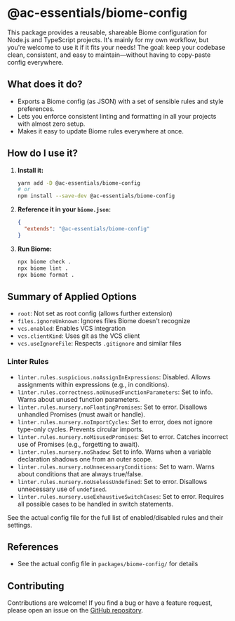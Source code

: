 # @ac-essentials/biome-config

This package provides a reusable, shareable Biome configuration for Node.js and TypeScript projects. It's mainly for my own workflow, but you're welcome to use it if it fits your needs! The goal: keep your codebase clean, consistent, and easy to maintain—without having to copy-paste config everywhere.

## What does it do?

- Exports a Biome config (as JSON) with a set of sensible rules and style preferences.
- Lets you enforce consistent linting and formatting in all your projects with almost zero setup.
- Makes it easy to update Biome rules everywhere at once.

## How do I use it?

1. **Install it:**

   ```sh
   yarn add -D @ac-essentials/biome-config
   # or
   npm install --save-dev @ac-essentials/biome-config
   ```

2. **Reference it in your `biome.json`:**

   ```json
   {
     "extends": "@ac-essentials/biome-config"
   }
   ```

3. **Run Biome:**

   ```sh
   npx biome check .
   npx biome lint .
   npx biome format .
   ```

## Summary of Applied Options

- `root`: Not set as root config (allows further extension)
- `files.ignoreUnknown`: Ignores files Biome doesn't recognize
- `vcs.enabled`: Enables VCS integration
- `vcs.clientKind`: Uses git as the VCS client
- `vcs.useIgnoreFile`: Respects `.gitignore` and similar files

### Linter Rules

- `linter.rules.suspicious.noAssignInExpressions`: Disabled. Allows assignments within expressions (e.g., in conditions).
- `linter.rules.correctness.noUnusedFunctionParameters`: Set to info. Warns about unused function parameters.
- `linter.rules.nursery.noFloatingPromises`: Set to error. Disallows unhandled Promises (must await or handle).
- `linter.rules.nursery.noImportCycles`: Set to error, does not ignore type-only cycles. Prevents circular imports.
- `linter.rules.nursery.noMisusedPromises`: Set to error. Catches incorrect use of Promises (e.g., forgetting to await).
- `linter.rules.nursery.noShadow`: Set to info. Warns when a variable declaration shadows one from an outer scope.
- `linter.rules.nursery.noUnnecessaryConditions`: Set to warn. Warns about conditions that are always true/false.
- `linter.rules.nursery.noUselessUndefined`: Set to error. Disallows unnecessary use of `undefined`.
- `linter.rules.nursery.useExhaustiveSwitchCases`: Set to error. Requires all possible cases to be handled in switch statements.

See the actual config file for the full list of enabled/disabled rules and their settings.

## References

- See the actual config file in `packages/biome-config/` for details

## Contributing

Contributions are welcome! If you find a bug or have a feature request, please open an issue on the [GitHub repository](https://github.com/anthochamp/node-essentials).
